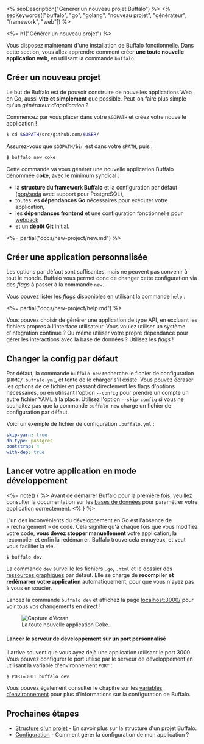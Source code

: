 <% seoDescription("Générer un nouveau projet Buffalo") %>
<% seoKeywords(["buffalo", "go", "golang", "nouveau projet", "générateur", "framework", "web"]) %>

<%= h1("Générer un nouveau projet") %>

Vous disposez maintenant d'une installation de Buffalo fonctionnelle. Dans cette section, vous allez apprendre comment créer **une toute nouvelle application web**, en utilisant la commande `buffalo`.

## Créer un nouveau projet

Le but de Buffalo est de pouvoir construire de nouvelles applications Web en Go, aussi **vite et simplement** que possible. Peut-on faire plus simple qu'un *générateur d'application* ?

Commencez par vous placer dans votre `$GOPATH` et créez votre nouvelle application !

```bash
$ cd $GOPATH/src/github.com/$USER/
```

Assurez-vous que `$GOPATH/bin` est dans votre `$PATH`, puis&nbsp;:

```bash
$ buffalo new coke
```

Cette commande va vous générer une nouvelle application Buffalo dénommée **coke**, avec le minimum syndical&nbsp;:
* la **structure du framework Buffalo** et la configuration par défaut ([pop/soda](https://github.com/gobuffalo/pop) avec support pour PostgreSQL),
* toutes les **dépendances Go** nécessaires pour exécuter votre application,
* les **dépendances frontend** et une configuration fonctionnelle pour [webpack](https://webpack.js.org/)
* et un **dépôt Git** initial.

<%= partial("docs/new-project/new.md") %>

## Créer une application personnalisée

Les options par défaut sont suffisantes, mais ne peuvent pas convenir à tout le monde. Buffalo vous permet donc de changer cette configuration via des *flags* à passer à la commande `new`.

Vous pouvez lister les *flags* disponibles en utilisant la commande `help` :

<%= partial("docs/new-project/help.md") %>

Vous pouvez choisir de générer une application de type API, en excluant les fichiers propres à l'interface utilisateur. Vous voulez utiliser un système d'intégration continue ? Ou même utiliser votre propre dépendance pour gérer les interactions avec la base de données ? Utilisez les *flags* !

## Changer la config par défaut

Par défaut, la commande `buffalo new` recherche le fichier de configuration `$HOME/.buffalo.yml`, et tente de le charger s'il existe. Vous pouvez écraser les options de ce fichier en passant directement les flags d'options nécessaires, ou en utilisant l'option `--config` pour prendre un compte un autre fichier YAML à la place. Utilisez l'option `--skip-config` si vous ne souhaitez pas que la commande `buffalo new` charge un fichier de configuration par défaut.

Voici un exemple de fichier de configuration `.buffalo.yml` :

```yaml
skip-yarn: true
db-type: postgres
bootstrap: 4
with-dep: true
```

## Lancer votre application en mode développement

<%= note() { %>
Avant de démarrer Buffalo pour la première fois, veuillez consulter la documentation sur les [bases de données](/docs/db) pour paramétrer votre application correctement.
<% } %>

L'un des inconvénients du développement en Go est l'absence de «&nbsp;rechargement&nbsp;» de code. Cela signifie qu'à chaque fois que vous modifiez votre code, **vous devez stopper manuellement** votre application, la recompiler et enfin la redémarrer. Buffalo trouve cela ennuyeux, et veut vous faciliter la vie.

```bash
$ buffalo dev
```

La commande `dev` surveille les fichiers `.go`, `.html` et le dossier des [ressources graphiques](/docs/assets) par défaut. Elle se charge de **recompiler et redémarrer votre application** automatiquement, pour que vous n'ayez pas à vous en soucier.

Lancez la commande `buffalo dev` et affichez la page [localhost:3000/](http://localhost:3000/) pour voir tous vos changements en direct&nbsp;!

<figure>
  <img src="/assets/images/new-coke.png" title="Capture d'écran">
  <figcaption>La toute nouvelle application Coke.</figcaption>
</figure>

#### Lancer le serveur de développement sur un port personnalisé

Il arrive souvent que vous ayez déjà une application utilisant le port 3000. Vous pouvez configurer le port utilisé par le serveur de développement en utilisant la variable d'environnement `PORT`&nbsp;:

```bash
$ PORT=3001 buffalo dev
```

Vous pouvez également consulter le chapitre sur les [variables d'environnement](/fr/docs/getting-started/config-vars) pour plus d'informations sur la configuration de Buffalo.

## Prochaines étapes

* [Structure d'un projet](/fr/docs/getting-started/directory-structure) - En savoir plus sur la structure d'un projet Buffalo.
* [Configuration](/fr/docs/getting-started/config-vars) - Comment gérer la configuration de mon application ?